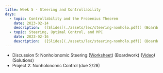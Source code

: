 ```yaml
---
title: Week 5 - Steering and Controllability
days:
  - topic: Controllability and the Frobenius Theorem
    date: 2023-02-14
    description:  ([Slides](./assets/lec/steering-nonholo.pdf)) (Boardwork)
  - topic: Steering, Optimal Control, and MPC
    date: 2023-02-16
    description:  ([Slides](./assets/lec/steering-nonholo.pdf)) (Boardwork)
---
```


- Discussion 5: Nonholonomic Steering ([Worksheet](./assets/disc/Discussion_5_Kinematic_Constraints.pdf)) (Boardwork) ([Video](https://youtu.be/O4yJjwGmpuk)) (Solutions)
- Project 2: Nonholonomic Control (due 2/28)

<a id="Week6"></a>
